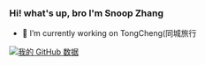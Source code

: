### Hi! what's up, bro I'm Snoop Zhang

- 🔭 I’m currently working on TongCheng(同城旅行

[![我的 GitHub 数据](https://github-readme-stats.vercel.app/api?username=zy0228)]()

<!--
**zy0228/zy0228** is a ✨ _special_ ✨ repository because its `README.md` (this file) appears on your GitHub profile.

Here are some ideas to get you started:

- 🔭 I’m currently working on Nangjing
- 🌱 I’m currently learning ...
- 👯 I’m looking to collaborate on ...
- 🤔 I’m looking for help with ...
- 💬 Ask me about ...
- 📫 How to reach me: ...
- 😄 Pronouns: ...
- ⚡ Fun fact: ...
-->
